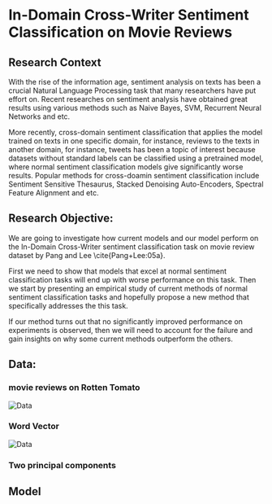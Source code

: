 # In-Domain Cross-Writer Sentiment Classification on Movie Reviews

## Research Context
With the rise of the information age, sentiment analysis on texts has been a crucial Natural Language Processing task that many researchers have put effort on. Recent researches on sentiment analysis have obtained great results using various methods such as Naive Bayes, SVM, Recurrent Neural Networks and etc.

More recently, cross-domain sentiment classification that applies the model trained on texts in one specific domain, for instance, reviews to the texts in another domain, for instance, tweets has been a topic of interest because datasets without standard labels can be classified using a pretrained model, where normal sentiment classification models give significantly worse results. Popular methods for cross-doamin sentiment classification include Sentiment Sensitive Thesaurus, Stacked Denoising Auto-Encoders, Spectral Feature Alignment and etc.

## Research Objective: 
We are going to investigate how current models and our model perform on the In-Domain Cross-Writer sentiment classification task on movie review dataset by Pang and Lee \cite{Pang+Lee:05a}.

First we need to show that models that excel at normal sentiment classification tasks will end up with worse performance on this task. Then we start by presenting an empirical study of current methods of normal sentiment classification tasks and hopefully propose a new method that specifically addresses the this task.

If our method turns out that no significantly improved performance on experiments is observed, then we will need to account for the failure and gain insights on why some current methods outperform the others.  

## Data: 
### movie reviews on Rotten Tomato 
![Data](../master/present/data.png)

### Word Vector
![Data](../master/present/wordvector.png)

### Two principal components

## Model


